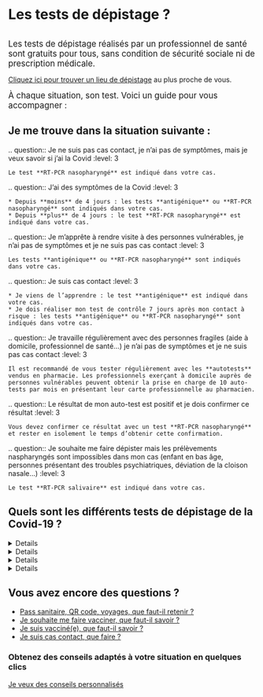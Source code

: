 # Les tests de dépistage ?

<div class="illustration">
    <img src="illustrations/sante.svg" alt="">
</div>

<div id="conseils-personnels" class="conseils" itemscope itemtype="https://schema.org/FAQPage">

<big>Les tests de dépistage réalisés par un professionnel de santé sont gratuits pour tous, sans condition de sécurité sociale ni de prescription médicale.</big>

<div class="conseil">

[Cliquez ici pour trouver un lieu de dépistage](https://www.sante.fr/cf/centres-depistage-covid.html) au plus proche de vous.

</div>

<big>À chaque situation, son test. Voici un guide pour vous accompagner :</big>

## Je me trouve dans la situation suivante :

.. question:: Je ne suis pas cas contact, je n’ai pas de symptômes, mais je veux savoir si j’ai la Covid
    :level: 3

    Le test **RT-PCR nasopharyngé** est indiqué dans votre cas.

.. question:: J’ai des symptômes de la Covid
    :level: 3

    * Depuis **moins** de 4 jours : les tests **antigénique** ou **RT-PCR nasopharyngé** sont indiqués dans votre cas.
    * Depuis **plus** de 4 jours : le test **RT-PCR nasopharyngé** est indiqué dans votre cas.

.. question:: Je m’apprête à rendre visite à des personnes vulnérables, je n’ai pas de symptômes et je ne suis pas cas contact
    :level: 3

    Les tests **antigénique** ou **RT-PCR nasopharyngé** sont indiqués dans votre cas.

.. question:: Je suis cas contact
    :level: 3

    * Je viens de l’apprendre : le test **antigénique** est indiqué dans votre cas.
    * Je dois réaliser mon test de contrôle 7 jours après mon contact à risque : les tests **antigénique** ou **RT-PCR nasopharyngé** sont indiqués dans votre cas.

.. question:: Je travaille régulièrement avec des personnes fragiles (aide à domicile, professionnel de santé…) je n’ai pas de symptômes et je ne suis pas cas contact
    :level: 3

    Il est recommandé de vous tester régulièrement avec les **autotests** vendus en pharmacie. Les professionnels exerçant à domicile auprès de personnes vulnérables peuvent obtenir la prise en charge de 10 auto-tests par mois en présentant leur carte professionnelle au pharmacien.
    

.. question:: Le résultat de mon auto-test est positif et je dois confirmer ce résultat
    :level: 3

    Vous devez confirmer ce résultat avec un test **RT-PCR nasopharyngé** et rester en isolement le temps d’obtenir cette confirmation.

.. question:: Je souhaite me faire dépister mais les prélèvements naspharyngés sont impossibles dans mon cas (enfant en bas âge, personnes présentant des troubles psychiatriques, déviation de la cloison nasale…)
    :level: 3

    Le test **RT-PCR salivaire** est indiqué dans votre cas.


## Quels sont les différents tests de dépistage de la Covid-19 ?

<div class="conseils">
<details>

.. summary:: Test RT-PCR nasopharyngé

.. question:: Le test RT-PCR nasopharyngé (prélèvement nasal)
    :level: 4

    Le test RT-PCR nasopharyngé est le test de dépistage de la Covid-19 de référence. 
    Un écouvillon (long coton-tige) est inséré dans les deux narines pour réaliser un prélèvement.
    Le résultat est habituellement disponible en 24 h.

.. question:: Où faire un test RT-PCR nasopharyngé ?
    :level: 4

    Ce test est réalisé exclusivement par un professionnel de santé en laboratoire ou dans un centre de dépistage.

    Trouvez un lieu de test en cliquant [ici](https://www.sante.fr/cf/centres-depistage-covid.html)

</details>
</div>

<div class="conseils">
<details>

.. summary:: Test antigénique nasopharyngé

.. question:: Le test antigénique nasopharyngé (prélèvement nasal)
    :level: 4

    Le test antigénique permet d’avoir le résultat plus rapidement, mais il est moins fiable que les tests réalisés en laboratoire. C’est pourquoi, il n’est pas recommandé pour le dépistage des personnes qui ne présentent pas de symptômes (sauf en cas de contact à risque). 

.. question:: Où faire un test antigénique nasopharyngé (prélèvement nasal) ?
    :level: 4

    Ce type de test est réalisé par un professionnel de santé, notamment en pharmacie.  

    Pour trouver un lieu de dépistage [cliquez ici](https://www.sante.fr/cf/centres-depistage-covid.html).  

</details>
</div>

<div class="conseils">
<details>

.. summary:: Test RT-PCR salivaire

.. question:: Le test RT-PCR salivaire (prélèvement buccal)
    :level: 3

    Ce test est réalisé grâce au prélèvement de la salive, avec un écouvillon (long coton-tige) ou sans (par crachat). Moins contraignant que les tests nasopharyngés, il est recommandé **lorsque le prélèvement nasal est compliqué ou impossible** (très jeunes enfants, déviation de la cloison nasale, troubles psychiatriques…). 

.. question:: Où faire un test PCR salivaire ?
    :level: 4

    Ce type de test est réalisé par des professionnels de santé en laboratoire, à domicile ou lors de campagnes de dépistage (écoles…).  

    Pour trouver un lieu de dépistage [cliquez ici](https://www.sante.fr/cf/centres-depistage-covid.html).  

</details>
</div>

<div class="conseils">
<details>

.. summary:: Autotests

.. question::  Les autotests 
    :level: 3

    Des autotests sont disponibles en pharmacie. Ce test est un prélèvement nasal à réaliser chez soi. Ils ne sont pas pris en charge par l’Assurance maladie sauf dans le cas des professionnels exerçant auprès de personnes vulnérables (âgées, handicapées…) et dans la limite de 10 par mois.   

    Il ne faut pas y avoir recours lorsque :

    - on a des symptômes 
    - on a eu un contact à risque récent (cas contact).

    Ce type de test est utile à condition de le pratiquer régulièrement (plusieurs fois par semaines). 

</details>
</div>

## Vous avez encore des questions ?

* [Pass sanitaire, QR code, voyages, que faut-il retenir ?](/pass-sanitaire-qr-code-voyages.html)
* [Je souhaite me faire vacciner, que faut-il savoir ?](/je-veux-me-faire-vacciner.html)
* [Je suis vacciné(e), que faut-il savoir ?](/je-suis-vaccine.html)
* [Je suis cas contact, que faire ?](/cas-contact-a-risque.html)
<section class="cta">
    <h3>Obtenez des conseils adaptés à votre situation en quelques clics</h3>
    <a class="button" href="/#conseils">Je veux des conseils personnalisés</a>
</section>

</div>
